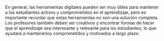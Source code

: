 En general, las herramientas digitales pueden 
ser muy útiles para mantener a los estudiantes
 activos y comprometidos en el aprendizaje, 
 pero es importante recordar que estas 
 herramientas no son una solución completa. 
 Los profesores también deben ser creativos y
  encontrar formas de hacer que el aprendizaje 
  sea interesante y relevante para los 
  estudiantes, lo que ayudará a mantenerlos 
  comprometidos y motivados a largo plazo. 
        